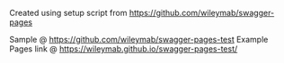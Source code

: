Created using setup script from https://github.com/wileymab/swagger-pages


Sample @ https://github.com/wileymab/swagger-pages-test 
Example Pages link @ https://wileymab.github.io/swagger-pages-test/
